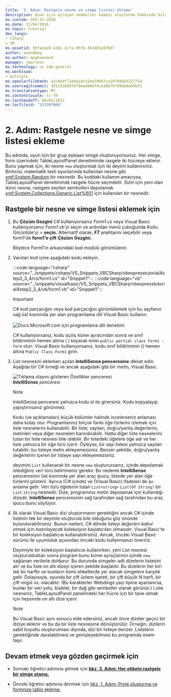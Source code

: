 ```yaml
---
title: '2. Adım: Rastgele nesne ve simge listesi ekleme'
description: Oyun için eşleşen semboller kümesi oluşturma hakkında bilgi.
ms.custom: SEO-VS-2020
ms.date: 11/04/2016
ms.topic: tutorial
dev_langs:
- CSharp
- VB
ms.assetid: 95faea28-eddc-4cfa-95fb-3b34b5a976d7
author: anandmeg
ms.author: meghaanand
manager: jmartens
ms.technology: vs-ide-general
ms.workload:
- multiple
ms.openlocfilehash: a2c0e9f72e0a1dc31be3d867ca1078ddb5227754
ms.sourcegitcommit: 3d1143b007bf0ead80bf4cb3867bf89ab0ab5b53
ms.translationtype: MT
ms.contentlocale: tr-TR
ms.lasthandoff: 09/02/2021
ms.locfileid: "123397966"
---
```

# <a name="step-2-add-a-random-object-and-a-list-of-icons"></a>2. Adım: Rastgele nesne ve simge listesi ekleme

Bu adımda, oyun için bir grup eşleşen simge oluşturuyorsunuz. Her simge, form üzerindeki TableLayoutPanel denetiminde rasgele iki hücreye eklenir. Bunu yapmak için, iki nesne `new` oluşturmak için iki deyimi kullanırsiniz. Birincisi, matematik testi oyunlarında kullanılan nesne gibi <xref:System.Random> bir nesnedir. Bu koddaki kullanım amacıysa, TableLayoutPanel denetiminde rasgele hücre seçmektir. Sizin için yeni olan ikinci nesne, rastgele seçilen sembolleri depolamak <xref:System.Collections.Generic.List%601> için kullanılan bir nesnedir.

## <a name="to-add-a-random-object-and-a-list-of-icons"></a>Rastgele bir nesne ve simge listesi eklemek için

1. Bu **Çözüm Gezgini** C# kullanıyorsanız *Form1.cs* veya Visual Basic kullanıyorsanız *Form1.vb'yi* seçin ve ardından menü çubuğunda Kodu Görüntüle'yi   >  **seçin.** Alternatif olarak, **F7** anahtarını seçebilir veya form1'de **form1'e çift** **Çözüm Gezgini.**

     Böylece Form1'in arkasındaki kod modülü görüntülenir.

2. Varolan kod içine aşağıdaki kodu ekleyin.

     :::code language="csharp" source="../snippets/csharp/VS_Snippets_VBCSharp/vbexpresstutorial4step2_3_4/cs/form1.cs" id="Snippet1":::
     :::code language="vb" source="../snippets/visualbasic/VS_Snippets_VBCSharp/vbexpresstutorial4step2_3_4/vb/form1.vb" id="Snippet1":::

      > [!IMPORTANT]
      > C# kod parçacığını veya kod parçacığını görüntülemek için bu sayfanın sağ üst kısmında yer alan programlama dili Visual Basic kullanın.<br><br>![Docs.Microsoft.com için programlama dili denetimi](../ide/media/docs-programming-language-control.png)

      C# kullanıyorsanız, kodu açılış küme ayracından sonra ve sınıf bildiriminin hemen altına ( ) koyarak emin `public partial class Form1 : Form` olun. Visual Basic kullanıyorsanız, kodu sınıf bildiriminin () hemen altına `Public Class Form1` girin.

3. List nesnesini eklerken açılan **IntelliSense penceresine** dikkat edin. Aşağıda bir C# örneği ve ancak aşağıdaki gibi bir metin, Visual Basic.

     ![Tıklama olayını gösteren Özellikler penceresi](../ide/media/express_listintellisense.png)<br/>***IntelliSense** penceresi*

    > [!NOTE]
    > IntelliSense penceresi yalnızca kodu el ile girersiniz. Kodu kopyalayıp yapıştırırsanız görünmez.

     Kodu (ve açıklamaları) küçük bölümler halinde incelerseniz anlaması daha kolay olur. Programlarınız birçok farklı öğe türlerini izlemek için liste nesnelerini kullanabilir. Bir liste; sayıları, doğru/yanlış değerlerini, metinleri veya diğer nesneleri barındırabilir. Hatta diğer liste nesnelerini tutan bir liste nesnesi bile olabilir. Bir listedeki öğelere öğe adı ve her liste yalnızca bir öğe türü içerir. Öyleyse, bir sayı listesi yalnızca sayıları tutabilir; bu listeye metin ekleyemezsiniz. Benzer şekilde, doğru/yanlış değerlerini içeren bir listeye sayı ekleyemezsiniz.

     deyimini `List` kullanarak bir nesne `new` oluşturursanız, içinde depolamak istediğiniz veri türü belirtmeniz gerekir. Bu nedenle **IntelliSense** penceresinin üst kısmında yer alan araç ipucu, listede yer alan öğe türlerini gösterir. Ayrıca (C# içinde) ve (Visual Basic) ifadeleri de şu anlama gelir: Veri türü öğelerini tutan `List<string>` `List(Of String)` bir `List` `string` nesnedir. Dize, programınız metin depolamak için kullandığı dizedir. **IntelliSense** penceresinin sağ tarafından sağ tarafından bu araç ipucu bunu söylüyor.

4. İlk olarak Visual Basic dizi oluşturmanın gerektiğini ancak C# içinde listenin tek bir deyimle oluşturula bile olduğunu göz önünde bulundurabilirsiniz. Bunun nedeni, C# dilinde listeyi *değerleri kabul etmek için hazırlayacak* koleksiyon başlatıcıları olmasıdır. Visual Basic'te bir koleksiyon başlatıcısı kullanabilirsiniz. Ancak, önceki Visual Basic sürümü ile uyumluluk açısından önceki kodu kullanmanızı öneririz.

     Deyimiyle bir koleksiyon başlatıcısı kullanırken, yeni List nesnesi oluşturulduktan sonra program bunu küme ayraçlarının içinde `new` sağlanan verilerle doldurur. Bu durumda simgeler adlı dizelerin listesini alır ve bu liste on altı dizeyi içeren şekilde başlatılır. Bu dizelerin her biri tek bir harftir ve bunların tümü etiketlerde yer alacak simgelere karşılık gelir. Dolayısıyla, oyunda bir çift ünlem işareti, bir çift büyük N harfi, bir çift virgül vs. olacaktır. (Bu karakterler Webdings yazı tipine ayarlanırsa, bunlar bir veri yolu, bisiklet, bir dağ gibi semboller olarak görünür.) Liste nesneniz, TableLayoutPanel panelindeki her hücre için bir tane olmak için hepsinde on altı dize içerir.

    > [!NOTE]
    > Bu Visual Basic aynı sonucu elde edersiniz, ancak önce dizeler geçici bir diziye eklenir ve bu da bir liste nesnesine dönüştürülür. Örneğin, dizilerin sabit boyutlu oluşturulması dışında, dizi bir listeye benzer. Listelerin gerektiğinde daralabilmesi ve genişleyebilmesi bu programda önem taşır.

## <a name="to-continue-or-review"></a>Devam etmek veya gözden geçirmek için

- Sonraki öğretici adımına gitmek için [**bkz. 3. Adım: Her etikete rastgele bir simge atama.**](../ide/step-3-assign-a-random-icon-to-each-label.md)

- Önceki öğretici adımına dönmek için [bkz. 1. Adım: Proje oluşturma ve formnize tablo ekleme.](../ide/step-1-create-a-project-and-add-a-table-to-your-form.md)
